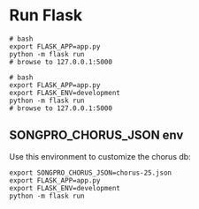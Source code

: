 # Run Flask

    # bash
    export FLASK_APP=app.py
    python -m flask run
    # browse to 127.0.0.1:5000

    # bash
    export FLASK_APP=app.py
    export FLASK_ENV=development
    python -m flask run
    # browse to 127.0.0.1:5000

## SONGPRO_CHORUS_JSON env

Use this environment to customize the chorus db:

    export SONGPRO_CHORUS_JSON=chorus-25.json
    export FLASK_APP=app.py
    export FLASK_ENV=development
    python -m flask run
